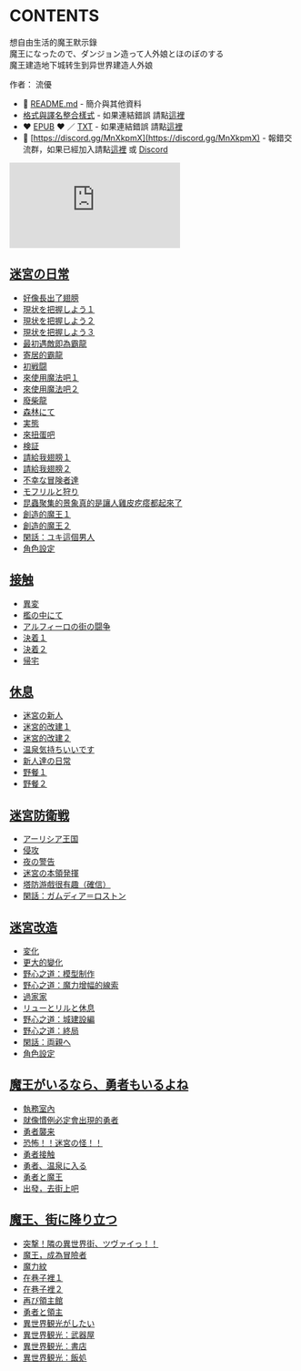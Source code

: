 # CONTENTS

想自由生活的魔王默示錄  
魔王になったので、ダンジョン造って人外娘とほのぼのする  
魔王建造地下城转生到异世界建造人外娘  

作者： 流優  



- :closed_book: [README.md](README.md) - 簡介與其他資料
- [格式與譯名整合樣式](https://github.com/bluelovers/node-novel/blob/master/lib/locales/%E6%83%B3%E8%87%AA%E7%94%B1%E7%94%9F%E6%B4%BB%E7%9A%84%E9%AD%94%E7%8E%8B%E9%BB%98%E7%A4%BA%E9%8C%84.ts) - 如果連結錯誤 請點[這裡](https://github.com/bluelovers/node-novel/blob/master/lib/locales/)
-  :heart: [EPUB](https://gitlab.com/demonovel/epub-txt/blob/master/syosetu/%E6%83%B3%E8%87%AA%E7%94%B1%E7%94%9F%E6%B4%BB%E7%9A%84%E9%AD%94%E7%8E%8B%E9%BB%98%E7%A4%BA%E9%8C%84.epub) :heart:  ／ [TXT](https://gitlab.com/demonovel/epub-txt/blob/master/syosetu/out/%E6%83%B3%E8%87%AA%E7%94%B1%E7%94%9F%E6%B4%BB%E7%9A%84%E9%AD%94%E7%8E%8B%E9%BB%98%E7%A4%BA%E9%8C%84.out.txt) - 如果連結錯誤 請點[這裡](https://gitlab.com/demonovel/epub-txt/blob/master/syosetu/)
- :mega: [https://discord.gg/MnXkpmX](https://discord.gg/MnXkpmX) - 報錯交流群，如果已經加入請點[這裡](https://discordapp.com/channels/467794087769014273/467794088285175809) 或 [Discord](https://discordapp.com/channels/@me)


![導航目錄](https://chart.apis.google.com/chart?cht=qr&chs=150x150&chl=https://gitlab.com/novel-group/txt-source/blob/master/syosetu/想自由生活的魔王默示錄/導航目錄.md "導航目錄")




## [迷宮の日常](00000_%E8%BF%B7%E5%AE%AE%E3%81%AE%E6%97%A5%E5%B8%B8)

- [好像長出了翅膀](00000_%E8%BF%B7%E5%AE%AE%E3%81%AE%E6%97%A5%E5%B8%B8/00010_%E5%A5%BD%E5%83%8F%E9%95%B7%E5%87%BA%E4%BA%86%E7%BF%85%E8%86%80.txt)
- [現状を把握しよう１](00000_%E8%BF%B7%E5%AE%AE%E3%81%AE%E6%97%A5%E5%B8%B8/00020_%E7%8F%BE%E7%8A%B6%E3%82%92%E6%8A%8A%E6%8F%A1%E3%81%97%E3%82%88%E3%81%86%EF%BC%91.txt)
- [現状を把握しよう２](00000_%E8%BF%B7%E5%AE%AE%E3%81%AE%E6%97%A5%E5%B8%B8/00030_%E7%8F%BE%E7%8A%B6%E3%82%92%E6%8A%8A%E6%8F%A1%E3%81%97%E3%82%88%E3%81%86%EF%BC%92.txt)
- [現状を把握しよう３](00000_%E8%BF%B7%E5%AE%AE%E3%81%AE%E6%97%A5%E5%B8%B8/00040_%E7%8F%BE%E7%8A%B6%E3%82%92%E6%8A%8A%E6%8F%A1%E3%81%97%E3%82%88%E3%81%86%EF%BC%93.txt)
- [最初遇敵即為霸龍](00000_%E8%BF%B7%E5%AE%AE%E3%81%AE%E6%97%A5%E5%B8%B8/00050_%E6%9C%80%E5%88%9D%E9%81%87%E6%95%B5%E5%8D%B3%E7%82%BA%E9%9C%B8%E9%BE%8D.txt)
- [寄居的霸龍](00000_%E8%BF%B7%E5%AE%AE%E3%81%AE%E6%97%A5%E5%B8%B8/00060_%E5%AF%84%E5%B1%85%E7%9A%84%E9%9C%B8%E9%BE%8D.txt)
- [初戦闘](00000_%E8%BF%B7%E5%AE%AE%E3%81%AE%E6%97%A5%E5%B8%B8/00070_%E5%88%9D%E6%88%A6%E9%97%98.txt)
- [來使用魔法吧１](00000_%E8%BF%B7%E5%AE%AE%E3%81%AE%E6%97%A5%E5%B8%B8/00080_%E4%BE%86%E4%BD%BF%E7%94%A8%E9%AD%94%E6%B3%95%E5%90%A7%EF%BC%91.txt)
- [來使用魔法吧２](00000_%E8%BF%B7%E5%AE%AE%E3%81%AE%E6%97%A5%E5%B8%B8/00090_%E4%BE%86%E4%BD%BF%E7%94%A8%E9%AD%94%E6%B3%95%E5%90%A7%EF%BC%92.txt)
- [廢柴龍](00000_%E8%BF%B7%E5%AE%AE%E3%81%AE%E6%97%A5%E5%B8%B8/00100_%E5%BB%A2%E6%9F%B4%E9%BE%8D.txt)
- [森林にて](00000_%E8%BF%B7%E5%AE%AE%E3%81%AE%E6%97%A5%E5%B8%B8/00110_%E6%A3%AE%E6%9E%97%E3%81%AB%E3%81%A6.txt)
- [実態](00000_%E8%BF%B7%E5%AE%AE%E3%81%AE%E6%97%A5%E5%B8%B8/00120_%E5%AE%9F%E6%85%8B.txt)
- [來扭蛋吧](00000_%E8%BF%B7%E5%AE%AE%E3%81%AE%E6%97%A5%E5%B8%B8/00130_%E4%BE%86%E6%89%AD%E8%9B%8B%E5%90%A7.txt)
- [検証](00000_%E8%BF%B7%E5%AE%AE%E3%81%AE%E6%97%A5%E5%B8%B8/00140_%E6%A4%9C%E8%A8%BC.txt)
- [請給我翅膀１](00000_%E8%BF%B7%E5%AE%AE%E3%81%AE%E6%97%A5%E5%B8%B8/00150_%E8%AB%8B%E7%B5%A6%E6%88%91%E7%BF%85%E8%86%80%EF%BC%91.txt)
- [請給我翅膀２](00000_%E8%BF%B7%E5%AE%AE%E3%81%AE%E6%97%A5%E5%B8%B8/00160_%E8%AB%8B%E7%B5%A6%E6%88%91%E7%BF%85%E8%86%80%EF%BC%92.txt)
- [不幸な冒険者達](00000_%E8%BF%B7%E5%AE%AE%E3%81%AE%E6%97%A5%E5%B8%B8/00170_%E4%B8%8D%E5%B9%B8%E3%81%AA%E5%86%92%E9%99%BA%E8%80%85%E9%81%94.txt)
- [モフリルと狩り](00000_%E8%BF%B7%E5%AE%AE%E3%81%AE%E6%97%A5%E5%B8%B8/00180_%E3%83%A2%E3%83%95%E3%83%AA%E3%83%AB%E3%81%A8%E7%8B%A9%E3%82%8A.txt)
- [昆蟲聚集的景象真的是讓人雞皮疙瘩都起來了](00000_%E8%BF%B7%E5%AE%AE%E3%81%AE%E6%97%A5%E5%B8%B8/00190_%E6%98%86%E8%9F%B2%E8%81%9A%E9%9B%86%E7%9A%84%E6%99%AF%E8%B1%A1%E7%9C%9F%E7%9A%84%E6%98%AF%E8%AE%93%E4%BA%BA%E9%9B%9E%E7%9A%AE%E7%96%99%E7%98%A9%E9%83%BD%E8%B5%B7%E4%BE%86%E4%BA%86.txt)
- [創造的魔王１](00000_%E8%BF%B7%E5%AE%AE%E3%81%AE%E6%97%A5%E5%B8%B8/00200_%E5%89%B5%E9%80%A0%E7%9A%84%E9%AD%94%E7%8E%8B%EF%BC%91.txt)
- [創造的魔王２](00000_%E8%BF%B7%E5%AE%AE%E3%81%AE%E6%97%A5%E5%B8%B8/00210_%E5%89%B5%E9%80%A0%E7%9A%84%E9%AD%94%E7%8E%8B%EF%BC%92.txt)
- [閑話：ユキ這個男人](00000_%E8%BF%B7%E5%AE%AE%E3%81%AE%E6%97%A5%E5%B8%B8/00220_%E9%96%91%E8%A9%B1%EF%BC%9A%E3%83%A6%E3%82%AD%E9%80%99%E5%80%8B%E7%94%B7%E4%BA%BA.txt)
- [角色設定](00000_%E8%BF%B7%E5%AE%AE%E3%81%AE%E6%97%A5%E5%B8%B8/00230_%E8%A7%92%E8%89%B2%E8%A8%AD%E5%AE%9A.txt)


## [接触](00010_%E6%8E%A5%E8%A7%A6)

- [異変](00010_%E6%8E%A5%E8%A7%A6/00010_%E7%95%B0%E5%A4%89.txt)
- [檻の中にて](00010_%E6%8E%A5%E8%A7%A6/00020_%E6%AA%BB%E3%81%AE%E4%B8%AD%E3%81%AB%E3%81%A6.txt)
- [アルフィーロの街の闘争](00010_%E6%8E%A5%E8%A7%A6/00030_%E3%82%A2%E3%83%AB%E3%83%95%E3%82%A3%E3%83%BC%E3%83%AD%E3%81%AE%E8%A1%97%E3%81%AE%E9%97%98%E4%BA%89.txt)
- [決着１](00010_%E6%8E%A5%E8%A7%A6/00040_%E6%B1%BA%E7%9D%80%EF%BC%91.txt)
- [決着２](00010_%E6%8E%A5%E8%A7%A6/00050_%E6%B1%BA%E7%9D%80%EF%BC%92.txt)
- [帰宅](00010_%E6%8E%A5%E8%A7%A6/00060_%E5%B8%B0%E5%AE%85.txt)


## [休息](00020_%E4%BC%91%E6%81%AF)

- [迷宮の新人](00020_%E4%BC%91%E6%81%AF/00010_%E8%BF%B7%E5%AE%AE%E3%81%AE%E6%96%B0%E4%BA%BA.txt)
- [迷宮的改建１](00020_%E4%BC%91%E6%81%AF/00020_%E8%BF%B7%E5%AE%AE%E7%9A%84%E6%94%B9%E5%BB%BA%EF%BC%91.txt)
- [迷宮的改建２](00020_%E4%BC%91%E6%81%AF/00030_%E8%BF%B7%E5%AE%AE%E7%9A%84%E6%94%B9%E5%BB%BA%EF%BC%92.txt)
- [温泉気持ちいいです](00020_%E4%BC%91%E6%81%AF/00040_%E6%B8%A9%E6%B3%89%E6%B0%97%E6%8C%81%E3%81%A1%E3%81%84%E3%81%84%E3%81%A7%E3%81%99.txt)
- [新人達の日常](00020_%E4%BC%91%E6%81%AF/00050_%E6%96%B0%E4%BA%BA%E9%81%94%E3%81%AE%E6%97%A5%E5%B8%B8.txt)
- [野餐１](00020_%E4%BC%91%E6%81%AF/00060_%E9%87%8E%E9%A4%90%EF%BC%91.txt)
- [野餐２](00020_%E4%BC%91%E6%81%AF/00070_%E9%87%8E%E9%A4%90%EF%BC%92.txt)


## [迷宮防衛戦](00030_%E8%BF%B7%E5%AE%AE%E9%98%B2%E8%A1%9B%E6%88%A6)

- [アーリシア王国](00030_%E8%BF%B7%E5%AE%AE%E9%98%B2%E8%A1%9B%E6%88%A6/00010_%E3%82%A2%E3%83%BC%E3%83%AA%E3%82%B7%E3%82%A2%E7%8E%8B%E5%9B%BD.txt)
- [侵攻](00030_%E8%BF%B7%E5%AE%AE%E9%98%B2%E8%A1%9B%E6%88%A6/00020_%E4%BE%B5%E6%94%BB.txt)
- [夜の警告](00030_%E8%BF%B7%E5%AE%AE%E9%98%B2%E8%A1%9B%E6%88%A6/00030_%E5%A4%9C%E3%81%AE%E8%AD%A6%E5%91%8A.txt)
- [迷宮の本領発揮](00030_%E8%BF%B7%E5%AE%AE%E9%98%B2%E8%A1%9B%E6%88%A6/00040_%E8%BF%B7%E5%AE%AE%E3%81%AE%E6%9C%AC%E9%A0%98%E7%99%BA%E6%8F%AE.txt)
- [塔防游戲很有趣（確信）](00030_%E8%BF%B7%E5%AE%AE%E9%98%B2%E8%A1%9B%E6%88%A6/00050_%E5%A1%94%E9%98%B2%E6%B8%B8%E6%88%B2%E5%BE%88%E6%9C%89%E8%B6%A3%EF%BC%88%E7%A2%BA%E4%BF%A1%EF%BC%89.txt)
- [閑話：ガムディア＝ロストン](00030_%E8%BF%B7%E5%AE%AE%E9%98%B2%E8%A1%9B%E6%88%A6/00060_%E9%96%91%E8%A9%B1%EF%BC%9A%E3%82%AC%E3%83%A0%E3%83%87%E3%82%A3%E3%82%A2%EF%BC%9D%E3%83%AD%E3%82%B9%E3%83%88%E3%83%B3.txt)


## [迷宮改造](00040_%E8%BF%B7%E5%AE%AE%E6%94%B9%E9%80%A0)

- [変化](00040_%E8%BF%B7%E5%AE%AE%E6%94%B9%E9%80%A0/00010_%E5%A4%89%E5%8C%96.txt)
- [更大的變化](00040_%E8%BF%B7%E5%AE%AE%E6%94%B9%E9%80%A0/00020_%E6%9B%B4%E5%A4%A7%E7%9A%84%E8%AE%8A%E5%8C%96.txt)
- [野心之道：模型制作](00040_%E8%BF%B7%E5%AE%AE%E6%94%B9%E9%80%A0/00030_%E9%87%8E%E5%BF%83%E4%B9%8B%E9%81%93%EF%BC%9A%E6%A8%A1%E5%9E%8B%E5%88%B6%E4%BD%9C.txt)
- [野心之道：魔力增幅的線索](00040_%E8%BF%B7%E5%AE%AE%E6%94%B9%E9%80%A0/00040_%E9%87%8E%E5%BF%83%E4%B9%8B%E9%81%93%EF%BC%9A%E9%AD%94%E5%8A%9B%E5%A2%9E%E5%B9%85%E7%9A%84%E7%B7%9A%E7%B4%A2.txt)
- [過家家](00040_%E8%BF%B7%E5%AE%AE%E6%94%B9%E9%80%A0/00050_%E9%81%8E%E5%AE%B6%E5%AE%B6.txt)
- [リューとリルと休息](00040_%E8%BF%B7%E5%AE%AE%E6%94%B9%E9%80%A0/00060_%E3%83%AA%E3%83%A5%E3%83%BC%E3%81%A8%E3%83%AA%E3%83%AB%E3%81%A8%E4%BC%91%E6%81%AF.txt)
- [野心之道：城建設編](00040_%E8%BF%B7%E5%AE%AE%E6%94%B9%E9%80%A0/00070_%E9%87%8E%E5%BF%83%E4%B9%8B%E9%81%93%EF%BC%9A%E5%9F%8E%E5%BB%BA%E8%A8%AD%E7%B7%A8.txt)
- [野心之道：終局](00040_%E8%BF%B7%E5%AE%AE%E6%94%B9%E9%80%A0/00080_%E9%87%8E%E5%BF%83%E4%B9%8B%E9%81%93%EF%BC%9A%E7%B5%82%E5%B1%80.txt)
- [閑話：両親へ](00040_%E8%BF%B7%E5%AE%AE%E6%94%B9%E9%80%A0/00090_%E9%96%91%E8%A9%B1%EF%BC%9A%E4%B8%A1%E8%A6%AA%E3%81%B8.txt)
- [角色設定](00040_%E8%BF%B7%E5%AE%AE%E6%94%B9%E9%80%A0/00100_%E8%A7%92%E8%89%B2%E8%A8%AD%E5%AE%9A.txt)


## [魔王がいるなら、勇者もいるよね](00050_%E9%AD%94%E7%8E%8B%E3%81%8C%E3%81%84%E3%82%8B%E3%81%AA%E3%82%89%E3%80%81%E5%8B%87%E8%80%85%E3%82%82%E3%81%84%E3%82%8B%E3%82%88%E3%81%AD)

- [執務室內](00050_%E9%AD%94%E7%8E%8B%E3%81%8C%E3%81%84%E3%82%8B%E3%81%AA%E3%82%89%E3%80%81%E5%8B%87%E8%80%85%E3%82%82%E3%81%84%E3%82%8B%E3%82%88%E3%81%AD/00010_%E5%9F%B7%E5%8B%99%E5%AE%A4%E5%85%A7.txt)
- [就像慣例必定會出現的勇者](00050_%E9%AD%94%E7%8E%8B%E3%81%8C%E3%81%84%E3%82%8B%E3%81%AA%E3%82%89%E3%80%81%E5%8B%87%E8%80%85%E3%82%82%E3%81%84%E3%82%8B%E3%82%88%E3%81%AD/00020_%E5%B0%B1%E5%83%8F%E6%85%A3%E4%BE%8B%E5%BF%85%E5%AE%9A%E6%9C%83%E5%87%BA%E7%8F%BE%E7%9A%84%E5%8B%87%E8%80%85.txt)
- [勇者襲来](00050_%E9%AD%94%E7%8E%8B%E3%81%8C%E3%81%84%E3%82%8B%E3%81%AA%E3%82%89%E3%80%81%E5%8B%87%E8%80%85%E3%82%82%E3%81%84%E3%82%8B%E3%82%88%E3%81%AD/00030_%E5%8B%87%E8%80%85%E8%A5%B2%E6%9D%A5.txt)
- [恐怖！！迷宮の怪！！](00050_%E9%AD%94%E7%8E%8B%E3%81%8C%E3%81%84%E3%82%8B%E3%81%AA%E3%82%89%E3%80%81%E5%8B%87%E8%80%85%E3%82%82%E3%81%84%E3%82%8B%E3%82%88%E3%81%AD/00040_%E6%81%90%E6%80%96%EF%BC%81%EF%BC%81%E8%BF%B7%E5%AE%AE%E3%81%AE%E6%80%AA%EF%BC%81%EF%BC%81.txt)
- [勇者接触](00050_%E9%AD%94%E7%8E%8B%E3%81%8C%E3%81%84%E3%82%8B%E3%81%AA%E3%82%89%E3%80%81%E5%8B%87%E8%80%85%E3%82%82%E3%81%84%E3%82%8B%E3%82%88%E3%81%AD/00050_%E5%8B%87%E8%80%85%E6%8E%A5%E8%A7%A6.txt)
- [勇者、温泉に入る](00050_%E9%AD%94%E7%8E%8B%E3%81%8C%E3%81%84%E3%82%8B%E3%81%AA%E3%82%89%E3%80%81%E5%8B%87%E8%80%85%E3%82%82%E3%81%84%E3%82%8B%E3%82%88%E3%81%AD/00060_%E5%8B%87%E8%80%85%E3%80%81%E6%B8%A9%E6%B3%89%E3%81%AB%E5%85%A5%E3%82%8B.txt)
- [勇者と魔王](00050_%E9%AD%94%E7%8E%8B%E3%81%8C%E3%81%84%E3%82%8B%E3%81%AA%E3%82%89%E3%80%81%E5%8B%87%E8%80%85%E3%82%82%E3%81%84%E3%82%8B%E3%82%88%E3%81%AD/00070_%E5%8B%87%E8%80%85%E3%81%A8%E9%AD%94%E7%8E%8B.txt)
- [出發，去街上吧](00050_%E9%AD%94%E7%8E%8B%E3%81%8C%E3%81%84%E3%82%8B%E3%81%AA%E3%82%89%E3%80%81%E5%8B%87%E8%80%85%E3%82%82%E3%81%84%E3%82%8B%E3%82%88%E3%81%AD/00080_%E5%87%BA%E7%99%BC%EF%BC%8C%E5%8E%BB%E8%A1%97%E4%B8%8A%E5%90%A7.txt)


## [魔王、街に降り立つ](00060_%E9%AD%94%E7%8E%8B%E3%80%81%E8%A1%97%E3%81%AB%E9%99%8D%E3%82%8A%E7%AB%8B%E3%81%A4)

- [突撃！隣の異世界街、ツヴァイっ！！](00060_%E9%AD%94%E7%8E%8B%E3%80%81%E8%A1%97%E3%81%AB%E9%99%8D%E3%82%8A%E7%AB%8B%E3%81%A4/00010_%E7%AA%81%E6%92%83%EF%BC%81%E9%9A%A3%E3%81%AE%E7%95%B0%E4%B8%96%E7%95%8C%E8%A1%97%E3%80%81%E3%83%84%E3%83%B4%E3%82%A1%E3%82%A4%E3%81%A3%EF%BC%81%EF%BC%81.txt)
- [魔王，成為冒險者](00060_%E9%AD%94%E7%8E%8B%E3%80%81%E8%A1%97%E3%81%AB%E9%99%8D%E3%82%8A%E7%AB%8B%E3%81%A4/00020_%E9%AD%94%E7%8E%8B%EF%BC%8C%E6%88%90%E7%82%BA%E5%86%92%E9%9A%AA%E8%80%85.txt)
- [魔力紋](00060_%E9%AD%94%E7%8E%8B%E3%80%81%E8%A1%97%E3%81%AB%E9%99%8D%E3%82%8A%E7%AB%8B%E3%81%A4/00030_%E9%AD%94%E5%8A%9B%E7%B4%8B.txt)
- [在巷子裡１](00060_%E9%AD%94%E7%8E%8B%E3%80%81%E8%A1%97%E3%81%AB%E9%99%8D%E3%82%8A%E7%AB%8B%E3%81%A4/00040_%E5%9C%A8%E5%B7%B7%E5%AD%90%E8%A3%A1%EF%BC%91.txt)
- [在巷子裡２](00060_%E9%AD%94%E7%8E%8B%E3%80%81%E8%A1%97%E3%81%AB%E9%99%8D%E3%82%8A%E7%AB%8B%E3%81%A4/00050_%E5%9C%A8%E5%B7%B7%E5%AD%90%E8%A3%A1%EF%BC%92.txt)
- [再び領主館](00060_%E9%AD%94%E7%8E%8B%E3%80%81%E8%A1%97%E3%81%AB%E9%99%8D%E3%82%8A%E7%AB%8B%E3%81%A4/00060_%E5%86%8D%E3%81%B3%E9%A0%98%E4%B8%BB%E9%A4%A8.txt)
- [勇者と領主](00060_%E9%AD%94%E7%8E%8B%E3%80%81%E8%A1%97%E3%81%AB%E9%99%8D%E3%82%8A%E7%AB%8B%E3%81%A4/00070_%E5%8B%87%E8%80%85%E3%81%A8%E9%A0%98%E4%B8%BB.txt)
- [異世界観光がしたい](00060_%E9%AD%94%E7%8E%8B%E3%80%81%E8%A1%97%E3%81%AB%E9%99%8D%E3%82%8A%E7%AB%8B%E3%81%A4/00080_%E7%95%B0%E4%B8%96%E7%95%8C%E8%A6%B3%E5%85%89%E3%81%8C%E3%81%97%E3%81%9F%E3%81%84.txt)
- [異世界観光：武器屋](00060_%E9%AD%94%E7%8E%8B%E3%80%81%E8%A1%97%E3%81%AB%E9%99%8D%E3%82%8A%E7%AB%8B%E3%81%A4/00090_%E7%95%B0%E4%B8%96%E7%95%8C%E8%A6%B3%E5%85%89%EF%BC%9A%E6%AD%A6%E5%99%A8%E5%B1%8B.txt)
- [異世界観光：書店](00060_%E9%AD%94%E7%8E%8B%E3%80%81%E8%A1%97%E3%81%AB%E9%99%8D%E3%82%8A%E7%AB%8B%E3%81%A4/00100_%E7%95%B0%E4%B8%96%E7%95%8C%E8%A6%B3%E5%85%89%EF%BC%9A%E6%9B%B8%E5%BA%97.txt)
- [異世界観光：飯処](00060_%E9%AD%94%E7%8E%8B%E3%80%81%E8%A1%97%E3%81%AB%E9%99%8D%E3%82%8A%E7%AB%8B%E3%81%A4/00110_%E7%95%B0%E4%B8%96%E7%95%8C%E8%A6%B3%E5%85%89%EF%BC%9A%E9%A3%AF%E5%87%A6.txt)

